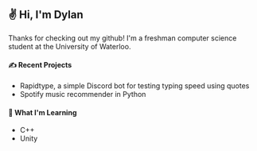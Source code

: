 ## ✌️ Hi, I'm Dylan

Thanks for checking out my github! I'm a freshman computer science student at the University of Waterloo.

#### ✍ Recent Projects

* Rapidtype, a simple Discord bot for testing typing speed using quotes
* Spotify music recommender in Python

#### 🧠 What I'm Learning

* C++
* Unity
